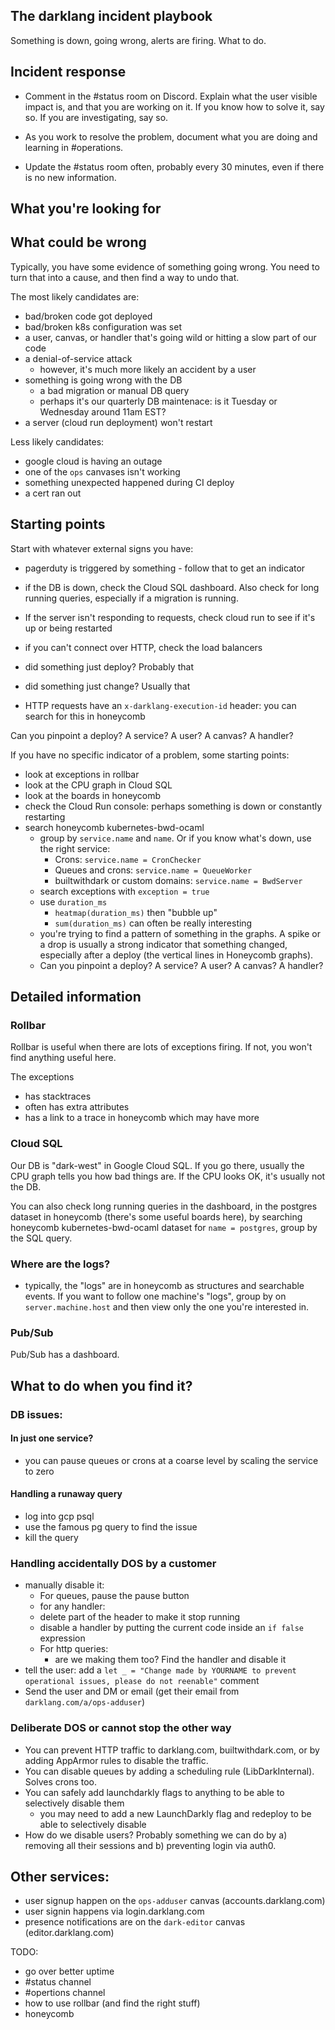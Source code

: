 ## The darklang incident playbook

Something is down, going wrong, alerts are firing. What to do.

## Incident response

- Comment in the #status room on Discord. Explain what the user visible impact
  is, and that you are working on it. If you know how to solve it, say so. If
  you are investigating, say so.

- As you work to resolve the problem, document what you are doing and learning
  in #operations.

- Update the #status room often, probably every 30 minutes, even if there is no
  new information.

## What you're looking for

## What could be wrong

Typically, you have some evidence of something going wrong. You need to turn that
into a cause, and then find a way to undo that.

The most likely candidates are:

- bad/broken code got deployed
- bad/broken k8s configuration was set
- a user, canvas, or handler that's going wild or hitting a slow part of our code
- a denial-of-service attack
  - however, it's much more likely an accident by a user
- something is going wrong with the DB
  - a bad migration or manual DB query
  - perhaps it's our quarterly DB maintenace: is it Tuesday or Wednesday around 11am
    EST?
- a server (cloud run deployment) won't restart

Less likely candidates:

- google cloud is having an outage
- one of the `ops` canvases isn't working
- something unexpected happened during CI deploy
- a cert ran out

## Starting points

Start with whatever external signs you have:

- pagerduty is triggered by something - follow that to get an indicator

- if the DB is down, check the Cloud SQL dashboard. Also check for long running
  queries, especially if a migration is running.
- If the server isn't responding to requests, check cloud run to see if
  it's up or being restarted
- if you can't connect over HTTP, check the load balancers
- did something just deploy? Probably that
- did something just change? Usually that
- HTTP requests have an `x-darklang-execution-id` header: you can search for this in honeycomb

Can you pinpoint a deploy? A service? A user? A canvas? A handler?

If you have no specific indicator of a problem, some starting points:

- look at exceptions in rollbar
- look at the CPU graph in Cloud SQL
- look at the boards in honeycomb
- check the Cloud Run console: perhaps something is down or constantly restarting
- search honeycomb kubernetes-bwd-ocaml
  - group by `service.name` and `name`. Or if you know what's down, use the right service:
    - Crons: `service.name = CronChecker`
    - Queues and crons: `service.name = QueueWorker`
    - builtwithdark or custom domains: `service.name = BwdServer`
  - search exceptions with `exception = true`
  - use `duration_ms`
    - `heatmap(duration_ms)` then "bubble up"
    - `sum(duration_ms)` can often be really interesting
  - you're trying to find a pattern of something in the graphs. A spike or a
    drop is usually a strong indicator that something changed, especially after
    a deploy (the vertical lines in Honeycomb graphs).
  - Can you pinpoint a deploy? A service? A user? A canvas? A handler?

## Detailed information

### Rollbar

Rollbar is useful when there are lots of exceptions firing. If not, you won't find
anything useful here.

The exceptions

- has stacktraces
- often has extra attributes
- has a link to a trace in honeycomb which may have more

### Cloud SQL

Our DB is "dark-west" in Google Cloud SQL. If you go there, usually the CPU
graph tells you how bad things are. If the CPU looks OK, it's usually not the
DB.

You can also check long running queries in the dashboard, in the postgres
dataset in honeycomb (there's some useful boards here), by searching honeycomb
kubernetes-bwd-ocaml dataset for `name = postgres`, group by the SQL query.

### Where are the logs?

- typically, the "logs" are in honeycomb as structures and searchable events.
  If you want to follow one machine's "logs", group by on `server.machine.host`
  and then view only the one you're interested in.

### Pub/Sub

Pub/Sub has a dashboard.

## What to do when you find it?

### DB issues:

#### In just one service?

- you can pause queues or crons at a coarse level by scaling the service to zero

#### Handling a runaway query

- log into gcp psql
- use the famous pg query to find the issue
- kill the query

### Handling accidentally DOS by a customer

- manually disable it:
  - For queues, pause the pause button
  - for any handler:
  - delete part of the header to make it stop running
  - disable a handler by putting the current code inside an `if false` expression
  - For http queries:
    - are we making them too? Find the handler and disable it
- tell the user: add a
  `let _ = "Change made by YOURNAME to prevent operational issues, please do not reenable"` comment
- Send the user and DM or email (get their email from `darklang.com/a/ops-adduser`)

### Deliberate DOS or cannot stop the other way

- You can prevent HTTP traffic to darklang.com, builtwithdark.com, or
  by adding AppArmor rules to disable the traffic.
- You can disable queues by adding a scheduling rule (LibDarkInternal). Solves crons
  too.
- You can safely add launchdarkly flags to anything to be able to selectively disable
  them
  - you may need to add a new LaunchDarkly flag and redeploy to be able to
    selectively disable
- How do we disable users? Probably something we can do by a) removing all their
  sessions and b) preventing login via auth0.

## Other services:

- user signup happen on the `ops-adduser` canvas (accounts.darklang.com)
- user signin happens via login.darklang.com
- presence notifications are on the `dark-editor` canvas (editor.darklang.com)

TODO:

- go over better uptime
- #status channel
- #opertions channel
- how to use rollbar (and find the right stuff)
- honeycomb
